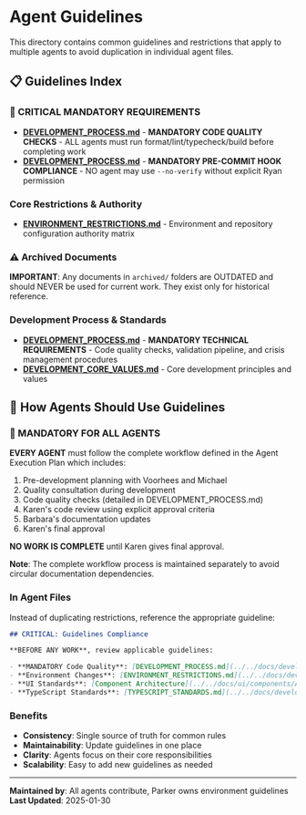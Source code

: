 # Agent Guidelines

This directory contains common guidelines and restrictions that apply to multiple agents to avoid duplication in individual agent files.

## 📋 Guidelines Index

### 🚨 CRITICAL MANDATORY REQUIREMENTS

- **[DEVELOPMENT_PROCESS.md](../development/PROCESS.md)** - **MANDATORY CODE QUALITY CHECKS** - ALL agents must run format/lint/typecheck/build before completing work
- **[DEVELOPMENT_PROCESS.md](../development/PROCESS.md)** - **MANDATORY PRE-COMMIT HOOK COMPLIANCE** - NO agent may use `--no-verify` without explicit Ryan permission

### Core Restrictions & Authority

- **[ENVIRONMENT_RESTRICTIONS.md](../development/ENVIRONMENT.md)** - Environment and repository configuration authority matrix

### ⚠️ Archived Documents

**IMPORTANT**: Any documents in `archived/` folders are OUTDATED and should NEVER be used for current work. They exist only for historical reference.

### Development Process & Standards

- **[DEVELOPMENT_PROCESS.md](../development/PROCESS.md)** - **MANDATORY TECHNICAL REQUIREMENTS** - Code quality checks, validation pipeline, and crisis management procedures
- **[DEVELOPMENT_CORE_VALUES.md](../development/CORE_VALUES.md)** - Core development principles and values

## 🎯 How Agents Should Use Guidelines

### 🚨 MANDATORY FOR ALL AGENTS

**EVERY AGENT** must follow the complete workflow defined in the Agent Execution Plan which includes:

1. Pre-development planning with Voorhees and Michael
2. Quality consultation during development
3. Code quality checks (detailed in DEVELOPMENT_PROCESS.md)
4. Karen's code review using explicit approval criteria
5. Barbara's documentation updates
6. Karen's final approval

**NO WORK IS COMPLETE** until Karen gives final approval.

**Note**: The complete workflow process is maintained separately to avoid circular documentation dependencies.

### In Agent Files

Instead of duplicating restrictions, reference the appropriate guideline:

```markdown
## CRITICAL: Guidelines Compliance

**BEFORE ANY WORK**, review applicable guidelines:

- **MANDATORY Code Quality**: [DEVELOPMENT_PROCESS.md](../../docs/development/PROCESS.md)
- **Environment Changes**: [ENVIRONMENT_RESTRICTIONS.md](../../docs/development/ENVIRONMENT.md)
- **UI Standards**: [Component Architecture](../../docs/ui/components/ARCHITECTURE.md)
- **TypeScript Standards**: [TYPESCRIPT_STANDARDS.md](../../docs/development/TYPESCRIPT.md)
```

### Benefits

- **Consistency**: Single source of truth for common rules
- **Maintainability**: Update guidelines in one place
- **Clarity**: Agents focus on their core responsibilities
- **Scalability**: Easy to add new guidelines as needed

---

**Maintained by**: All agents contribute, Parker owns environment guidelines  
**Last Updated**: 2025-01-30
